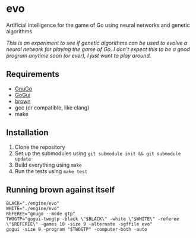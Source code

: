# evo
Artificial intelligence for the game of Go using neural networks and genetic algorithms

_This is an experiment to see if genetic algorithms can be used to evolve a neural network for playing the game of Go. I don't expect this to be a good program anytime soon (or ever), I just want to play around._

## Requirements

* [GnuGo](https://www.gnu.org/software/gnugo/)
* [GoGui](https://github.com/Remi-Coulom/gogui)
* [brown](http://www.lysator.liu.se/%7Egunnar/gtp/brown-1.0.tar.gz)
* gcc (or compatible, like clang)
* make

## Installation

1. Clone the repository
2. Set up the submodules using `git submodule init && git submodule update`
3. Build everything using `make`
4. Run the tests using `make test`

## Running brown against itself

```
BLACK="./engine/evo"
WHITE="./engine/evo"
REFEREE="gnugo --mode gtp"
TWOGTP="gogui-twogtp -black \"$BLACK\" -white \"$WHITE\" -referee \"$REFEREE\" -games 10 -size 9 -alternate -sgffile evo"
gogui -size 9 -program "$TWOGTP" -computer-both -auto
```
